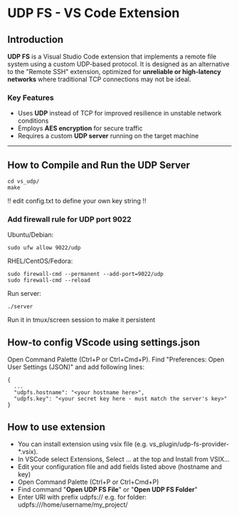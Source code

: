 
# UDP FS - VS Code Extension

## Introduction

**UDP FS** is a Visual Studio Code extension that implements a remote file system using a custom UDP-based protocol. It is designed as an alternative to the "Remote SSH" extension, optimized for **unreliable or high-latency networks** where traditional TCP connections may not be ideal.

### Key Features

- Uses **UDP** instead of TCP for improved resilience in unstable network conditions  
- Employs **AES encryption** for secure traffic  
- Requires a custom **UDP server** running on the target machine

---

## How to Compile and Run the UDP Server
~~~
cd vs_udp/
make
~~~
!! edit config.txt to define your own key string !!

### Add firewall rule for UDP port 9022
Ubuntu/Debian:
~~~
sudo ufw allow 9022/udp
~~~

RHEL/CentOS/Fedora:
~~~
sudo firewall-cmd --permanent --add-port=9022/udp
sudo firewall-cmd --reload
~~~

Run server:
~~~
./server
~~~

Run it in tmux/screen session to make it persistent


## How-to config VScode using settings.json ###
Open Command Palette (Ctrl+P or Ctrl+Cmd+P). Find "Preferences: Open User Settings (JSON)" and add following lines:
~~~
{
  ...
  "udpfs.hostname": "<your hostname here>",
  "udpfs.key": "<your secret key here - must match the server's key>"
}
~~~

## How to use extension
- You can install extension using vsix file (e.g. vs_plugin/udp-fs-provider-*.vsix).
- In VSCode select Extensions, Select ... at the top and Install from VSIX...
- Edit your configuration file and add fields listed above (hostname and key)
- Open Command Palette (Ctrl+P or Ctrl+Cmd+P)
- Find command "**Open UDP FS File**" or "**Open UDP FS Folder**"
- Enter URI with prefix udpfs:// e.g. for folder: udpfs:///home/username/my_project/
